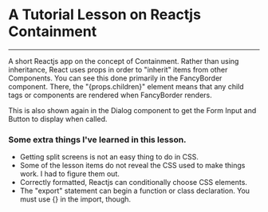 <h1>A Tutorial Lesson on Reactjs Containment</h1>
<hr>
<p>
A short Reactjs app on the concept of Containment.  Rather than using inheritance, React uses props in order to 
"inherit" items from other Components.  You can see this done primarily in the FancyBorder component.  There, 
the "{props.children}" element means that any child tags or components are rendered when FancyBorder renders.</p>
<p>
This is also shown again in the Dialog component to get the Form Input and Button to display when called.<p>
<h3>Some extra things I've learned in this lesson.</h3>
<ul>

<li>Getting split screens is not an easy thing to do in CSS.</li>
<li>Some of the lesson items do not reveal the CSS used to make things work. I had to figure them out.</li>
<li>Correctly formatted, Reactjs can conditionally choose CSS elements.</li>
<li>The "export" statement can begin a function or class declaration.  You must use {} in the import, though.</li>  